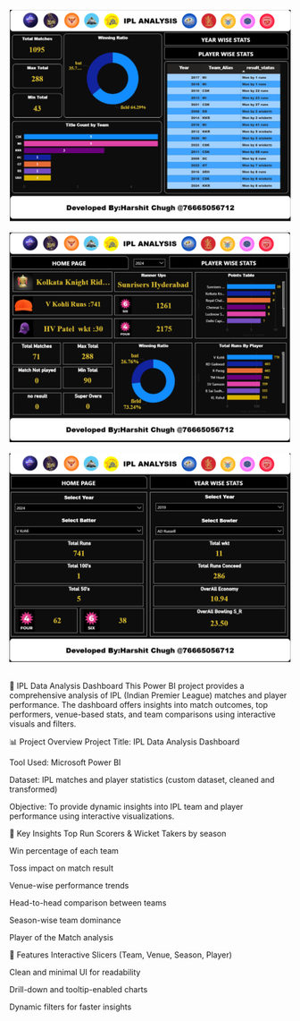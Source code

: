 <p align="center">
  <a href="https://your-live-dashboard-link.com">
    <img src="pictures/ipl-1.png" width="800" /><br><br>
    <img src="pictures/ipl-2.png" width="800" /><br><br>
    <img src="pictures/ipl-3.png" width="800" /><br><br>
  </a>
</p>

🏏 IPL Data Analysis Dashboard
This Power BI project provides a comprehensive analysis of IPL (Indian Premier League) matches and player performance. The dashboard offers insights into match outcomes, top performers, venue-based stats, and team comparisons using interactive visuals and filters.

📊 Project Overview
Project Title: IPL Data Analysis Dashboard

Tool Used: Microsoft Power BI

Dataset: IPL matches and player statistics (custom dataset, cleaned and transformed)

Objective: To provide dynamic insights into IPL team and player performance using interactive visualizations.

🧠 Key Insights
Top Run Scorers & Wicket Takers by season

Win percentage of each team

Toss impact on match result

Venue-wise performance trends

Head-to-head comparison between teams

Season-wise team dominance

Player of the Match analysis

📌 Features
Interactive Slicers (Team, Venue, Season, Player)

Clean and minimal UI for readability

Drill-down and tooltip-enabled charts

Dynamic filters for faster insights

